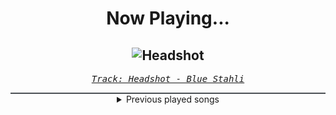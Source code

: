 <div align="center"> 
<h1>Now Playing...</h1>

![Headshot](https://i.scdn.co/image/ab67616d00001e02d2853fc8d5e2f66927a8c4fc)
--
_<samp><a href="https://open.spotify.com/track/3CwkThOrUu8uyyBtaSEITl">Track: Headshot - Blue Stahli</a></samp>_

<div style="border: 1px #4B5054 solid"></div>
<details>
  <summary>
    Previous played songs
  </summary>
  <table>
    <thead>
      <tr>
        <th>
          Artist
        </th>
        <th>
          Song
        </th>
        <th>
          Link
        </th>
      </tr>
    </thead>
    <tbody>
      <tr><td>Blue Stahli</td><td>Headshot</td><td><a href="https://open.spotify.com/track/3CwkThOrUu8uyyBtaSEITl">https://open.spotify.com/track/3CwkThOrUu8uyyBtaSEITl</a></td></tr><tr><td>Blue Stahli</td><td>Crimewave</td><td><a href="https://open.spotify.com/track/5kfpeoBEHHmIeVYATl6khw">https://open.spotify.com/track/5kfpeoBEHHmIeVYATl6khw</a></td></tr><tr><td>Blue Stahli</td><td>Prognosis</td><td><a href="https://open.spotify.com/track/2K6idekZrz1H2okt4gJTO8">https://open.spotify.com/track/2K6idekZrz1H2okt4gJTO8</a></td></tr><tr><td>Blue Stahli</td><td>Superhero Showdown</td><td><a href="https://open.spotify.com/track/6ljWbx8cKFBCvJZ5Hdmtwn">https://open.spotify.com/track/6ljWbx8cKFBCvJZ5Hdmtwn</a></td></tr><tr><td>Satellite Empire</td><td>Apocrypha III: Eternal Vespers</td><td><a href="https://open.spotify.com/track/2q7aNnKIg0cYTQ87jeRlcn">https://open.spotify.com/track/2q7aNnKIg0cYTQ87jeRlcn</a></td></tr><tr><td>Blue Stahli</td><td>Let's Go</td><td><a href="https://open.spotify.com/track/0QhjD4xJHsc94wAifhDh3l">https://open.spotify.com/track/0QhjD4xJHsc94wAifhDh3l</a></td></tr><tr><td>Blue Stahli</td><td>DILLIGAF</td><td><a href="https://open.spotify.com/track/20T4FFlYeXjdzf7CvRwfEN">https://open.spotify.com/track/20T4FFlYeXjdzf7CvRwfEN</a></td></tr><tr><td>Blue Stahli</td><td>Devoured by Design</td><td><a href="https://open.spotify.com/track/7s2f6EpQXDjiVjhFgIvStc">https://open.spotify.com/track/7s2f6EpQXDjiVjhFgIvStc</a></td></tr><tr><td>Blue Stahli</td><td>Something in the Woods</td><td><a href="https://open.spotify.com/track/3WS28xHh2AKQMv66O2XaIC">https://open.spotify.com/track/3WS28xHh2AKQMv66O2XaIC</a></td></tr><tr><td>Blue Stahli</td><td>Lakes of Flame</td><td><a href="https://open.spotify.com/track/0PAR95bj6egxPtdzMkgFEU">https://open.spotify.com/track/0PAR95bj6egxPtdzMkgFEU</a></td></tr><tr><td>Blue Stahli</td><td>Not Over Til We Say So</td><td><a href="https://open.spotify.com/track/4GWjjctYOXTUs5lyCZvbNt">https://open.spotify.com/track/4GWjjctYOXTUs5lyCZvbNt</a></td></tr><tr><td>Blue Stahli</td><td>Ho'oponopono</td><td><a href="https://open.spotify.com/track/1YTzdpvs56fdXJK8ZFVnSs">https://open.spotify.com/track/1YTzdpvs56fdXJK8ZFVnSs</a></td></tr><tr><td>Blue Stahli</td><td>Look Alive!</td><td><a href="https://open.spotify.com/track/4LDfVKUvxrBkUOLVXug50S">https://open.spotify.com/track/4LDfVKUvxrBkUOLVXug50S</a></td></tr><tr><td>Celldweller</td><td>Frozen - Celldweller vs. Blue Stahli</td><td><a href="https://open.spotify.com/track/7kZfyhlbMsSk9dUxzoWCQ7">https://open.spotify.com/track/7kZfyhlbMsSk9dUxzoWCQ7</a></td></tr><tr><td>Blue Stahli</td><td>Shotgun Senorita (Zardonic Remix)</td><td><a href="https://open.spotify.com/track/5lPkxsk4zFLKxv62a725W3">https://open.spotify.com/track/5lPkxsk4zFLKxv62a725W3</a></td></tr><tr><td>Blue Stahli</td><td>Nothing Ever Stays</td><td><a href="https://open.spotify.com/track/4davfuc0a59eda2W1x5JD4">https://open.spotify.com/track/4davfuc0a59eda2W1x5JD4</a></td></tr><tr><td>Blue Stahli</td><td>Enemy</td><td><a href="https://open.spotify.com/track/6UkTua0GgYyaY5qr7eO3Jv">https://open.spotify.com/track/6UkTua0GgYyaY5qr7eO3Jv</a></td></tr><tr><td>Blue Stahli</td><td>The Pure and the Tainted</td><td><a href="https://open.spotify.com/track/7KCfrVKqGxaUQh3m3tSw8l">https://open.spotify.com/track/7KCfrVKqGxaUQh3m3tSw8l</a></td></tr><tr><td>Blue Stahli</td><td>Reload</td><td><a href="https://open.spotify.com/track/2r1kxMwKSNmsnS3OQbP5Fp">https://open.spotify.com/track/2r1kxMwKSNmsnS3OQbP5Fp</a></td></tr><tr><td>Blue Stahli</td><td>Suit Up (Instrumental)</td><td><a href="https://open.spotify.com/track/0aoTDa4zmlgv9uthKlyRp0">https://open.spotify.com/track/0aoTDa4zmlgv9uthKlyRp0</a></td></tr>
    </tbody>
  </table>
</details>

</div>
